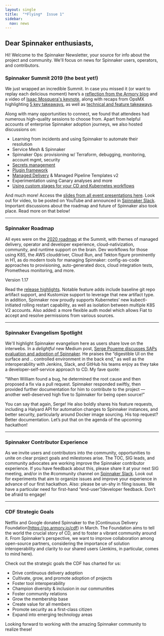 ```yaml
---
layout: single
title:  "*Flying*  Issue 1"
sidebar:
  nav: news
---
```



## Dear Spinnaker enthusiasts,

Hi! Welcome to the Spinnaker Newsletter, your source for info about the project and community. We'll focus on news for Spinnaker users, operators, and contributors.

### Spinnaker Summit 2019 (the best yet!)

We just wrapped an incredible Summit. In case you missed it (or want to replay each delicious moment) here’s a [reflection from the Armory blog](http://go.armory.io/keynote) and a video of [Isaac Mosquera's keynote](https://www.youtube.com/watch?v=BBdFOZASQ_4), along with recaps from OpsMX highlighting [5 key takeaways](https://blog.opsmx.com/spinnaker-summit-2019-recap/),  as well as [technical and feature takeaways](https://blog.opsmx.com/spinnaker-summit-2019-some-key-technical-takeaways/).

Along with many opportunities to connect, we found that attendees had numerous high-quality sessions to choose from. Apart from helpful accounts of enterprise Spinnaker adoption journeys, we also hosted discussions on:
* Learning from incidents and using Spinnaker to automate their resolution
* Service Mesh & Spinnaker
* Spinnaker Ops: provisioning w/ Terraform, debugging, monitoring, account mgmt, security
* [Secrets management](https://blog.armory.io/spinnaker-secrets-management-secrets-are-no-fun-when-you-share-with-everyone/)
* [Plugin framework](https://www.spinnakersummit.com/blog/how-armory-is-extending-spinnaker-for-the-enterprise)
* [Managed Delivery](https://blog.spinnaker.io/managed-delivery-evolving-continuous-delivery-at-netflix-eb74877fb33c) & Managed Pipeline Templates v2
* Experimentation using Canary analyses and more
* [Using custom stages for your CD and Kubernetes workflows](https://blog.spinnaker.io/running-jobs-stories-from-the-field-pt-1-4330e1e6ebb)

And much more! Access the [slides from all event presentations here](https://go.armory.io/spinsumslides). Look out for video, to be posted on YouTube and announced in [Spinnaker Slack](https://join.spinnaker.io/). Important discussions about the roadmap and future of Spinnaker also took place. Read more on that below!

---
### Spinnaker Roadmap

All eyes were on the [2020 roadmap](https://go.armory.io/spinmap) at the Summit, with themes of managed delivery, operator and developer experience, cloud-nativization, community, and runtime support on the brain. Dev workflows for those using K8S, the AWS clouddriver, Cloud Run, and Tekton figure prominently in H1, as do modern tools for managing Spinnaker: config-as-code approaches to provisioning, auto-generated docs, cloud integration tests, Prometheus monitoring, and more.

Version 1.17

Read the [release highlights](https://www.spinnaker.io/community/releases/versions/1-17-0-changelog). Notable feature adds include baseline git repo artifact support, and Kustomize support to leverage that new artifact type. In addition, Spinnaker now proudly supports Kubernetes’ new kubectl-initiated rolling restart capability, as well as isolation between multiple K8S V2 accounts. Also added: a more flexible auth model which allows Fiat to accept and resolve permissions from various sources.

---

### Spinnaker Evangelism Spotlight

We'll highlight Spinnaker evangelism here as users share love on the interwebs. In a *delightful* new Medium post, [Serge Poueme discusses SAPs evaluation and adoption of Spinnaker](https://blog.spinnaker.io/pipeline-redemption-how-spinnaker-is-shaping-delivery-excellence-at-sap-3b3c931b4f63). He praises the “digestible UI on the surface and .. controlled environment in the back end,” as well as the interoperability with Jenkins, Slack, and GitHub his teams enjoy as they take a developer-self-service approach to CD. My fave quote:

“When William found a bug, he determined the root cause and then proposed a fix via a pull request. Spinnaker responded swiftly, then provided further documentation for him to contribute to the project — another well-deserved high five to Spinnaker for being open source!”

You can say that again, Serge! He also boldly shares his feature requests, including a Halyard API for automation changes to Spinnaker instances, and better security, particularly around Docker image sourcing. His top request? Better documentation. Let’s put that on the agenda of the upcoming hackathon!

---
### Spinnaker Contributor Experience

As we invite users and contributors into the community, opportunities to unite on clear project goals and milestones arise. The TOC, SIG leads, and community advocates are working improve the Spinnaker contributor experience. If you have feedback about this, please share it at your next SIG meeting, and/or in the #community channel on [Spinnaker Slack](https://join.spinnaker.io/).
Look out for experiments that aim to organize issues and improve your experience in advance of our first hackathon. Also: please be un-shy in filing issues. We have a particular need for first-hand “end-user”/developer feedback. Don’t be afraid to engage!

---
### CDF Strategic Goals

Netflix and Google donated Spinnaker to the [Continuous Delivery Foundation]https://go.armory.io/cdf) in March. The Foundation aims to tell the world the crucial story of CD, and to foster a vibrant community around it. From Spinnaker’s perspective, we want to improve collaboration among open-source partners, considering the importance of solution interoperability and clarity to our shared users (Jenkins, in particular, comes to mind here). 

Check out the strategic goals the CDF has charted for us:
* Drive continuous delivery adoption
* Cultivate, grow, and promote adoption of projects
* Foster tool interoperability
* Champion diversity & inclusion in our communities
* Foster community relations
* Grow the membership base
* Create value for all members
* Promote security as a first-class citizen
* Expand into emerging technology areas

Looking forward to working with the amazing Spinnaker community to realize these!
